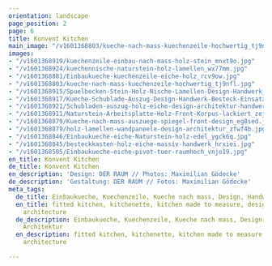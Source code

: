 ```yaml
---
orientation: landscape
page_position: 2
page: 6
title: Konvent Kitchen
main_image: "/v1601368803/kueche-nach-mass-kuechenzeile-hochwertig_tj9nfl.jpg"
images:
- "/v1601368919/kuechenzeile-einbau-nach-mass-holz-stein_mnxt9o.jpg"
- "/v1601368924/kuechennische-naturstein-holz-lamellen_wx77mm.jpg"
- "/v1601368881/Einbaukueche-kuechenzeile-eiche-holz_rcv9ow.jpg"
- "/v1601368803/kueche-nach-mass-kuechenzeile-hochwertig_tj9nfl.jpg"
- "/v1601368915/Spuelbecken-Stein-Holz-Nische-Lamellen-Design-Handwerk_an8lwm.jpg"
- "/v1601368917/Kueche-Schublade-Auszug-Design-Handwerk-Besteck-Einsatz_dh229y.jpg"
- "/v1601368921/Schubladen-auszug-holz-eiche-design-architektur-handwerk_gmorof.jpg"
- "/v1601368911/Naturstein-Arbeitsplatte-Holz-Front-Korpus-lackiert_zeja0s.jpg"
- "/v1601368879/Kueche-nach-mass-auszuege-spiegel-front-design_eg8sed.jpg"
- "/v1601368879/holz-lamellen-wandpaneele-design-architektur_zfwf4b.jpg"
- "/v1601368846/Einbaukueche-eiche-Naturstein-holz-edel_ygck6q.jpg"
- "/v1601368845/besteckkasten-holz-eiche-massiv-handwerk_hrxiei.jpg"
- "/v1601368505/Einbaukueche-eiche-pivot-tuer-raumhoch_vnjo19.jpg"
en_title: Konvent Kitchen
de_title: Konvent Kitchen
en_description: 'Design: DER RAUM // Photos: Maximilian Gödecke'
de_description: 'Gestaltung: DER RAUM // Fotos: Maximilian Gödecke'
meta_tags:
  de_title: Einbaukueche, Kuechenzeile, Kueche nach mass, Design, Handwerk, Architektur
  en_title: fitted kitchen, kitchenette, kitchen made to measure, design, craftsmanship,
    architecture
  de_description: Einbaukueche, Kuechenzeile, Kueche nach mass, Design, Handwerk,
    Architektur
  en_description: fitted kitchen, kitchenette, kitchen made to measure, design, craftsmanship,
    architecture

---
```

